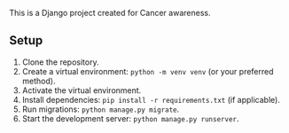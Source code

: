 This is a Django project created for Cancer awareness.

## Setup

1. Clone the repository.
2. Create a virtual environment: `python -m venv venv` (or your preferred method).
3. Activate the virtual environment.
4. Install dependencies: `pip install -r requirements.txt` (if applicable).
5. Run migrations: `python manage.py migrate`.
6. Start the development server: `python manage.py runserver`.

